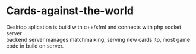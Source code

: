 # Cards-against-the-world
Desktop aplication is build with c++/sfml and connects with php socket server</br>
backend server manages matchmaiking, serving new cards itp, most game code in build on server.
